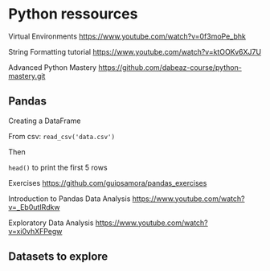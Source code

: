 # Python ressources

Virtual Environments https://www.youtube.com/watch?v=0f3moPe_bhk

String Formatting tutorial https://www.youtube.com/watch?v=ktOOKv6XJ7U

Advanced Python Mastery https://github.com/dabeaz-course/python-mastery.git



## Pandas

Creating a DataFrame

From csv: ```read_csv('data.csv')```

Then

```head()``` to print the first 5 rows

Exercises https://github.com/guipsamora/pandas_exercises

Introduction to Pandas Data Analysis https://www.youtube.com/watch?v=_Eb0utIRdkw

Exploratory Data Analysis https://www.youtube.com/watch?v=xi0vhXFPegw


## Datasets to explore


